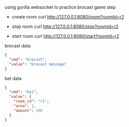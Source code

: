 using gorilla websocket to practice brocast game step  


- create room  curl http://127.0.0.1:8080/room?roomId=r2

- stop room curl http://127.0.0.1:8080/stop?roomId=r2

- start room curl http://127.0.0.1:8080/start?roomId=r2


brocast data
```json
{
  "cmd": "brocast",
  "value": "brocast message"
}
```

bet data 

```json
{
  "cmd": "bet",
  "value": {
    "room_id": "r1",
    "area": 1,
    "amount": 100
  }
}
```
